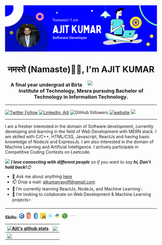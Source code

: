 ![Header](./assets/header.png)

<h1 align="center">नमस्ते (Namaste)🙏🏻, I'm AJIT KUMAR</h1>
<img align="right" src="https://media.giphy.com/media/M9gbBd9nbDrOTu1Mqx/giphy.gif" width="230">
<h3 align="center" width="500">A final year undergrad at Birla Institute of Technology, Mesra pursuing Bachelor of Technology in Information Technology.</h3>

---

[![Twitter Follow](https://img.shields.io/twitter/follow/ajkumarray?label=Follow)](https://twitter.com/intent/follow?screen_name=ajkumarray)
[![Linkedin: Ajit](https://img.shields.io/badge/-Ajit-blue?style=flat-square&logo=Linkedin&logoColor=white&link=https://www.linkedin.com/in/ajkumarray/)](https://www.linkedin.com/in/ajkumarray/)
![GitHub followers](https://img.shields.io/github/followers/ajkumarray?label=Follow&style=social)
[![website](https://img.shields.io/badge/Website-46a2f1.svg?&style=flat-square&logo=Google-Chrome&logoColor=white&link=https://ajit-portfolio-ajkumarray.vercel.app/)](https://ajit-portfolio-ajkumarray.vercel.app/)
![](https://visitor-badge.glitch.me/badge?page_id=ajkumarray.ajkumarray)

---

I am a fresher interested in the domain of Software development, currently developing and learning in the field of Web Development with MERN stack. I am skilled with C/C++, HTML/CSS, Javascript, ReactJs and having basic knowledge of NodeJs and ExpressJs. I am also interested in the domain of Machine Learning and Artificial Intelligence. I actively participate in Competitive Coding Contests on Leetcode.

<img src="https://media.giphy.com/media/LnQjpWaON8nhr21vNW/giphy.gif" width="60"> <em><b>I love connecting with different people</b> so if you want to say <b>hi, Don't hold back!</b>😊</em>

- 💬 Ask me about anything [here](https://github.com/ajkumarray/ajkumarray/issues)
- 📫 Drop a mail: [ajkumarrayoff@gmail.com](mailto:ajkumarrayoff@gmail.com)
- 🌱 I’m currently learning ReactJs, NodeJs, and Machine Learning💡
- 👯 I’m looking to collaborate on Web Development & Machine Learning projects⭐️

---

<p>
<b>Skills: </b>
<code><img height="20" alt="cpp" src="https://raw.githubusercontent.com/github/explore/180320cffc25f4ed1bbdfd33d4db3a66eeeeb358/topics/cpp/cpp.png"></code>
<code><img height="20" alt="html" src="https://raw.githubusercontent.com/github/explore/80688e429a7d4ef2fca1e82350fe8e3517d3494d/topics/html/html.png"></code>
<code><img height="20" alt="css" src="https://raw.githubusercontent.com/github/explore/80688e429a7d4ef2fca1e82350fe8e3517d3494d/topics/css/css.png"></code>
<code><img height="20" alt="javascript" src="https://raw.githubusercontent.com/github/explore/80688e429a7d4ef2fca1e82350fe8e3517d3494d/topics/javascript/javascript.png"></code>
<code><img height="20" alt="react" src="https://raw.githubusercontent.com/github/explore/80688e429a7d4ef2fca1e82350fe8e3517d3494d/topics/react/react.png"></code>
<code><img height="20" alt="python" src="https://raw.githubusercontent.com/github/explore/80688e429a7d4ef2fca1e82350fe8e3517d3494d/topics/python/python.png"></code>
<code><img height="20" alt="node" src="https://raw.githubusercontent.com/github/explore/80688e429a7d4ef2fca1e82350fe8e3517d3494d/topics/nodejs/nodejs.png"></code>
<code><img height="20" alt="express" src="https://raw.githubusercontent.com/github/explore/80688e429a7d4ef2fca1e82350fe8e3517d3494d/topics/express/express.png"></code>
</p>

| <a href="https://github.com/ajkumarray/github-readme-stats"><img align="center" src="https://github-readme-stats.vercel.app/api?username=ajkumarray&show_icons=true&include_all_commits=true&theme=buefy&hide_border=true" alt="Ajit's github stats" /></a> | <a href="https://github.com/ajkumarray/github-readme-stats"><img align="center" src="https://github-readme-stats.vercel.app/api/top-langs/?username=ajkumarray&layout=compact&theme=buefy&hide_border=true" /></a> |
| ----------------------------------------------------------------------------------------------------------------------------------------------------------------------------------------------------------------------------------------------------------- | ------------------------------------------------------------------------------------------------------------------------------------------------------------------------------------------------------------------ |
| <a href="https://github.com/ajkumarray/github-readme-stats"><img align="center" src="https://github-readme-streak-stats.herokuapp.com/?user=ajkumarray&"></a>                                                                                               |
